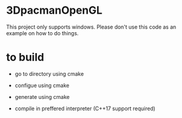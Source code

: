 # 3DpacmanOpenGL
This project only supports windows. Please don't use this code as an example on how to do things. 

# to build
- go to directory using cmake

- configue using cmake

- generate using cmake

- compile in preffered interpreter (C++17 support required)
